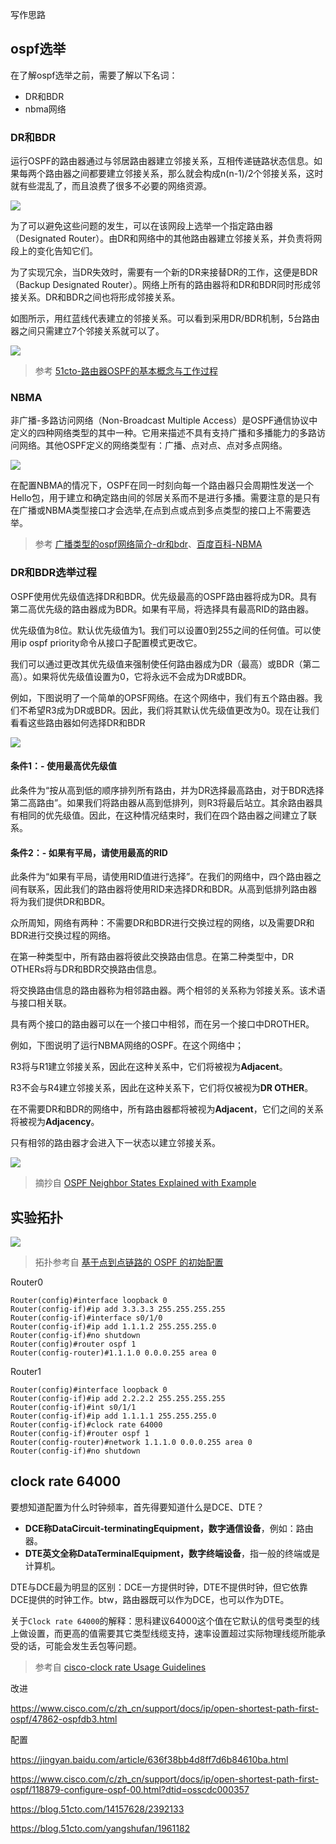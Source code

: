 写作思路



## ospf选举

在了解ospf选举之前，需要了解以下名词：

* DR和BDR
* nbma网络

### DR和BDR

运行OSPF的路由器通过与邻居路由器建立邻接关系，互相传递链路状态信息。如果每两个路由器之间都要建立邻接关系，那么就会构成n(n-1)/2个邻接关系，这时就有些混乱了，而且浪费了很多不必要的网络资源。

![](https://i.postimg.cc/sg4BRQ2B/Snipaste-2019-10-26-10-56-48.png)

为了可以避免这些问题的发生，可以在该网段上选举一个指定路由器（Designated Router）。由DR和网络中的其他路由器建立邻接关系，并负责将网段上的变化告知它们。

为了实现冗余，当DR失效时，需要有一个新的DR来接替DR的工作，这便是BDR（Backup Designated Router）。网络上所有的路由器将和DR和BDR同时形成邻接关系。DR和BDR之间也将形成邻接关系。

如图所示，用红蓝线代表建立的邻接关系。可以看到采用DR/BDR机制，5台路由器之间只需建立7个邻接关系就可以了。

![](https://i.postimg.cc/9f43bcd0/Snipaste-2019-10-26-07-14-16.png)

> 参考 [51cto-路由器OSPF的基本概念与工作过程](https://blog.51cto.com/14154700/2374461)

### NBMA

非广播-多路访问网络（Non-Broadcast Multiple Access）是OSPF通信协议中定义的四种网络类型的其中一种。它用来描述不具有支持广播和多播能力的多路访问网络。其他OSPF定义的网络类型有：广播、点对点、点对多点网络。

![](https://i.postimg.cc/Hnx97j06/Snipaste-2019-10-25-22-43-06.png)

在配置NBMA的情况下，OSPF在同一时刻向每一个路由器只会周期性发送一个Hello包，用于建立和确定路由间的邻居关系而不是进行多播。需要注意的是只有在广播或NBMA类型接口才会选举,在点到点或点到多点类型的接口上不需要选举。

>参考 [广播类型的ospf网络简介-dr和bdr](https://hexnet.jimdo.com/2012/11/14/%E5%B9%BF%E6%92%AD%E7%B1%BB%E5%9E%8B%E7%9A%84ospf%E7%BD%91%E7%BB%9C%E7%AE%80%E4%BB%8B-dr%E5%92%8Cbdr/)、[百度百科-NBMA](https://baike.baidu.com/item/NBMA)

### DR和BDR选举过程

OSPF使用优先级值选择DR和BDR。优先级最高的OSPF路由器将成为DR。具有第二高优先级的路由器成为BDR。如果有平局，将选择具有最高RID的路由器。

优先级值为8位。默认优先级值为1。我们可以设置0到255之间的任何值。可以使用ip ospf priority命令从接口子配置模式更改它。

我们可以通过更改其优先级值来强制使任何路由器成为DR（最高）或BDR（第二高）。如果将优先级值设置为0，它将永远不会成为DR或BDR。

例如，下图说明了一个简单的OPSF网络。在这个网络中，我们有五个路由器。我们不希望R3成为DR或BDR。因此，我们将其默认优先级值更改为0。现在让我们看看这些路由器如何选择DR和BDR

![](https://i.postimg.cc/prL8p6fz/ospf-dr-bdr.png)

#### 条件1：- 使用最高优先级值

此条件为“按从高到低的顺序排列所有路由，并为DR选择最高路由，对于BDR选择第二高路由”。如果我们将路由器从高到低排列，则R3将最后站立。其余路由器具有相同的优先级值。因此，在这种情况结束时，我们在四个路由器之间建立了联系。

#### 条件2：- 如果有平局，请使用最高的RID

此条件为“如果有平局，请使用RID值进行选择”。在我们的网络中，四个路由器之间有联系，因此我们的路由器将使用RID来选择DR和BDR。从高到低排列路由器将为我们提供DR和BDR。

众所周知，网络有两种：不需要DR和BDR进行交换过程的网络，以及需要DR和BDR进行交换过程的网络。

在第一种类型中，所有路由器将彼此交换路由信息。在第二种类型中，DR OTHERs将与DR和BDR交换路由信息。

将交换路由信息的路由器称为相邻路由器。两个相邻的关系称为邻接关系。该术语与接口相关联。

具有两个接口的路由器可以在一个接口中相邻，而在另一个接口中DROTHER。

例如，下图说明了运行NBMA网络的OSPF。在这个网络中；

R3将与R1建立邻接关系，因此在这种关系中，它们将被视为**Adjacent**。

R3不会与R4建立邻接关系，因此在这种关系下，它们将仅被视为**DR OTHER**。

在不需要DR和BDR的网络中，所有路由器都将被视为**Adjacent**，它们之间的关系将被视为**Adjacency**。

只有相邻的路由器才会进入下一状态以建立邻接关系。

![](https://i.postimg.cc/fLrWfq4x/ospf-adjacent-adjacency.png)


> 摘抄自 [OSPF Neighbor States Explained with Example](https://www.computernetworkingnotes.com/ccna-study-guide/ospf-neighbor-states-explained-with-example.html)


## 实验拓扑

![](https://i.postimg.cc/50Vmgf6x/Snipaste-2019-10-24-22-34-22.png)

> 拓扑参考自 [基于点到点链路的 OSPF 的初始配置](https://www.cisco.com/c/zh_cn/support/docs/ip/open-shortest-path-first-ospf/13687-15.html?dtid=osscdc000357)

Router0

```ios
Router(config)#interface loopback 0
Router(config-if)#ip add 3.3.3.3 255.255.255.255
Router(config-if)#interface s0/1/0
Router(config-if)#ip add 1.1.1.2 255.255.255.0
Router(config-if)#no shutdown
Router(config)#router ospf 1
Router(config-router)#1.1.1.0 0.0.0.255 area 0
```

Router1

```ios
Router(config)#interface loopback 0
Router(config-if)#ip add 2.2.2.2 255.255.255.255
Router(config-if)#int s0/1/1
Router(config-if)#ip add 1.1.1.1 255.255.255.0
Router(config-if)#clock rate 64000
Router(config-if)#router ospf 1
Router(config-router)#network 1.1.1.0 0.0.0.255 area 0
Router(config-if)#no shutdown
```

## clock rate 64000

要想知道配置为什么时钟频率，首先得要知道什么是DCE、DTE？

* **DCE称DataCircuit-terminatingEquipment，数字通信设备**，例如：路由器。
* **DTE英文全称DataTerminalEquipment，数字终端设备**，指一般的终端或是计算机。

DTE与DCE最为明显的区别：DCE一方提供时钟，DTE不提供时钟，但它依靠DCE提供的时钟工作。btw，路由器既可以作为DCE，也可以作为DTE。


关于`Clock rate 64000`的解释：思科建议64000这个值在它默认的信号类型的线上做设置，而更高的值需要其它类型线缆支持，速率设置超过实际物理线缆所能承受的话，可能会发生丢包等问题。

> 参考自 [cisco-clock rate Usage Guidelines](https://www.cisco.com/c/en/us/td/docs/ios-xml/ios/interface/command/ir-cr-book/ir-c2.html#wp3930272930)

改进

https://www.cisco.com/c/zh_cn/support/docs/ip/open-shortest-path-first-ospf/47862-ospfdb3.html


配置

https://jingyan.baidu.com/article/636f38bb4d8ff7d6b84610ba.html

https://www.cisco.com/c/zh_cn/support/docs/ip/open-shortest-path-first-ospf/118879-configure-ospf-00.html?dtid=osscdc000357

https://blog.51cto.com/14157628/2392133

https://blog.51cto.com/yangshufan/1961182



